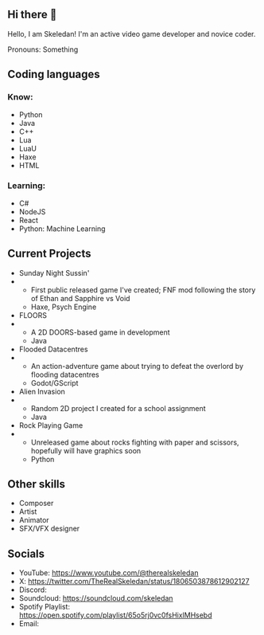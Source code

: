 ## Hi there 👋
Hello, I am Skeledan! I'm an active video game developer and novice coder.

Pronouns: Something

## Coding languages
### Know:
* Python
* Java
* C++
* Lua
* LuaU
* Haxe
* HTML
### Learning:
* C#
* NodeJS
* React
* Python: Machine Learning

## Current Projects
* Sunday Night Sussin'
* * First public released game I've created; FNF mod following the story of Ethan and Sapphire vs Void
  * Haxe, Psych Engine
* FLOORS
* * A 2D DOORS-based game in development
  * Java
* Flooded Datacentres
* * An action-adventure game about trying to defeat the overlord by flooding datacentres
  * Godot/GScript
* Alien Invasion
* * Random 2D project I created for a school assignment
  * Java
* Rock Playing Game
* * Unreleased game about rocks fighting with paper and scissors, hopefully will have graphics soon
  * Python

## Other skills
* Composer
* Artist
* Animator
* SFX/VFX designer

## Socials
* YouTube: https://www.youtube.com/@therealskeledan
* X: https://twitter.com/TheRealSkeledan/status/1806503878612902127
* Discord:
* Soundcloud: https://soundcloud.com/skeledan
* Spotify Playlist: https://open.spotify.com/playlist/65o5rj0vc0fsHixlMHsebd
* Email:
